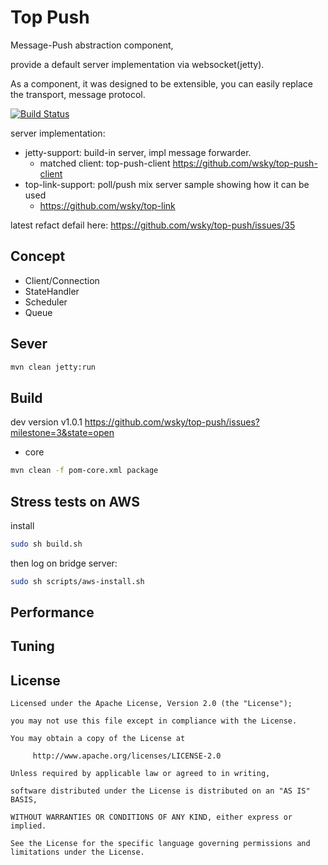 # Top Push

Message-Push abstraction component,

provide a default server implementation via websocket(jetty).

As a component, it was designed to be extensible, you can easily replace the transport, message protocol.

[![Build Status](https://travis-ci.org/wsky/top-push.png?branch=master)](https://travis-ci.org/wsky/top-push)

server implementation:
- jetty-support: build-in server, impl message forwarder.
	- matched client: top-push-client https://github.com/wsky/top-push-client
- top-link-support: poll/push mix server sample showing how it can be used
	- https://github.com/wsky/top-link

latest refact defail here:
https://github.com/wsky/top-push/issues/35

## Concept

- Client/Connection
- StateHandler
- Scheduler
- Queue

## Sever

```bash
mvn clean jetty:run
```

## Build

dev version v1.0.1 
https://github.com/wsky/top-push/issues?milestone=3&state=open

- core

```bash
mvn clean -f pom-core.xml package
```

## Stress tests on AWS

install

```bash
sudo sh build.sh
```
then log on bridge server:
```bash
sudo sh scripts/aws-install.sh
```

## Performance

## Tuning

## License

	Licensed under the Apache License, Version 2.0 (the "License");

	you may not use this file except in compliance with the License.

	You may obtain a copy of the License at

	     http://www.apache.org/licenses/LICENSE-2.0

	Unless required by applicable law or agreed to in writing, 

	software distributed under the License is distributed on an "AS IS" BASIS, 

	WITHOUT WARRANTIES OR CONDITIONS OF ANY KIND, either express or implied.

	See the License for the specific language governing permissions and limitations under the License.
